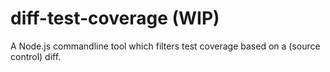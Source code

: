 # diff-test-coverage (WIP)
A Node.js commandline tool which filters test coverage based on a (source control) diff.
